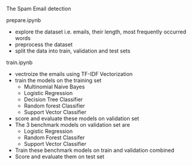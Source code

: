 The Spam Email detection

prepare.ipynb 
- explore the dataset i.e. emails, their length, most frequently occurred words
- preprocess the dataset
- split the data into train, validation and test sets

train.ipynb
- vectroize the emails using TF-IDF Vectorization
- train the models on the training set
    - Multinomial Naive Bayes
    - Logistic Regression
    - Decision Tree Classifier
    - Random forest Classifier
    - Support Vector Classifier
- score and evaluate these models on validation set
- The 3 benchmark models on validation set are
    - Logistic Regression
    - Random Forest Classifer
    - Support Vector Classifier
- Train these benchmark models on train and validation combined
- Score and evaluate them on test set
